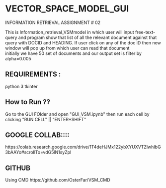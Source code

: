 # VECTOR_SPACE_MODEL_GUI
INFORMATION RETRIEVAL ASSIGNMENT # 02 
<p>This is Information_retrieval_VSMmodel in which user will input free-text-query and program show that list of all the relevant document against that query with DOCID
and HEADING. If user click on any of the doc iD then new window will pop up from which user can read that document <br> initially we have 50 set of documents and our output set is filter by alpha=0.005</p>

<h2> REQUIREMENTS :</h2>
python 3
tkinter

<h2> How to Run ??</h2>
Go to the GUI FOlder and open "GUI_VSM.ipynb" then run each cell by clicking "RUN CELL" || "ENTER+SHIFT" 

<h2>GOOGLE COLLAB::::</h2>
https://colab.research.google.com/drive/1T4deHJMx122ybXYUXVTZlwhIbG3bAAYo#scrollTo=vdG5lN1syZpI

<h2>GITHUB</h2>
Using CMD
https://github.com/OsterFar/VSM_CMD

